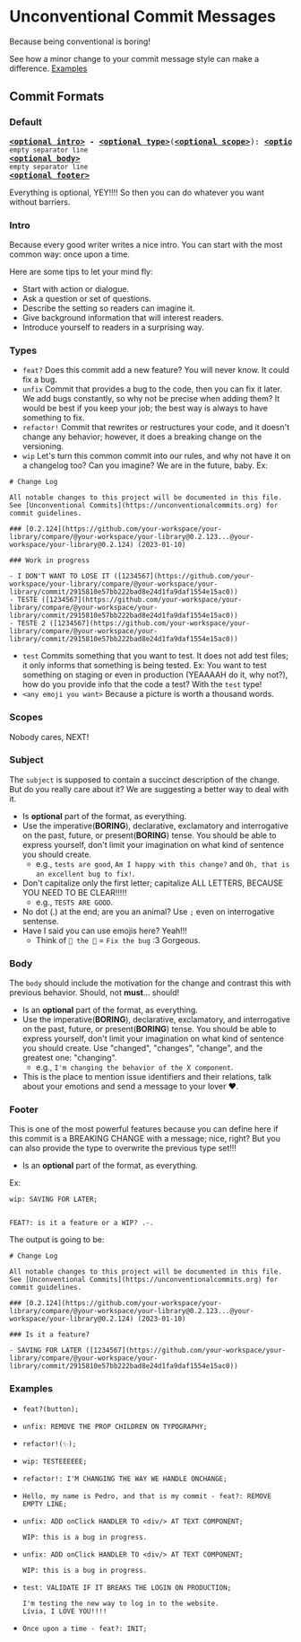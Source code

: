 # Unconventional Commit Messages

Because being conventional is boring!

See how a minor change to your commit message style can make a difference. [Examples](#examples)

## Commit Formats

### Default

<pre>
<b><a href="#types">&lt;optional intro&gt;</a> - </b><b><a href="#types">&lt;optional type&gt;</a></b></font>(<b><a href="#scopes">&lt;optional scope&gt;</a></b>): <b><a href="#subject">&lt;optional subject&gt;</a></b>
<sub>empty separator line</sub>
<b><a href="#body">&lt;optional body&gt;</a></b>
<sub>empty separator line</sub>
<b><a href="#footer">&lt;optional footer&gt;</a></b>
</pre>

Everything is optional, YEY!!!! So then you can do whatever you want without barriers.

### Intro

Because every good writer writes a nice intro.
You can start with the most common way: once upon a time.

Here are some tips to let your mind fly:

- Start with action or dialogue.
- Ask a question or set of questions.
- Describe the setting so readers can imagine it.
- Give background information that will interest readers.
- Introduce yourself to readers in a surprising way.

### Types

- `feat?` Does this commit add a new feature? You will never know. It could fix a bug.
- `unfix` Commit that provides a bug to the code, then you can fix it later. We add bugs constantly, so why not be precise when adding them?
  It would be best if you keep your job; the best way is always to have something to fix.
- `refactor!` Commit that rewrites or restructures your code, and it doesn't change any behavior; however, it does a breaking change on the versioning.
- `wip` Let's turn this common commit into our rules, and why not have it on a changelog too? Can you imagine? We are in the future, baby.
  Ex:

```
# Change Log

All notable changes to this project will be documented in this file.
See [Unconventional Commits](https://unconventionalcommits.org) for commit guidelines.

### [0.2.124](https://github.com/your-workspace/your-library/compare/@your-workspace/your-library@0.2.123...@your-workspace/your-library@0.2.124) (2023-01-10)

### Work in progress

- I DON'T WANT TO LOSE IT ([1234567](https://github.com/your-workspace/your-library/compare/@your-workspace/your-library/commit/2915810e57bb222bad8e24d1fa9daf1554e15ac0))
- TESTE ([1234567](https://github.com/your-workspace/your-library/compare/@your-workspace/your-library/commit/2915810e57bb222bad8e24d1fa9daf1554e15ac0))
- TESTE 2 ([1234567](https://github.com/your-workspace/your-library/compare/@your-workspace/your-library/commit/2915810e57bb222bad8e24d1fa9daf1554e15ac0))

```

- `test` Commits something that you want to test. It does not add test files; it only informs that something is being tested.
  Ex: You want to test something on staging or even in production (YEAAAAH do it, why not?), how do you provide info that the code a test? With the `test` type!
- `<any emoji you want>` Because a picture is worth a thousand words.

### Scopes

Nobody cares, NEXT!

### Subject

The `subject` is supposed to contain a succinct description of the change. But do you really care about it? We are suggesting a better way to deal with it.

- Is **optional** part of the format, as everything.
- Use the imperative(**BORING**), declarative, exclamatory and interrogative on the past, future, or present(**BORING**) tense. You should be able to express yourself, don't limit your imagination on what kind of sentence you should create.
  - e.g., `tests are good`, `Am I happy with this change?` and `Oh, that is an excellent bug to fix!`.
- Don't capitalize only the first letter; capitalize ALL LETTERS, BECAUSE YOU NEED TO BE CLEAR!!!!!
  - e.g., `TESTS ARE GOOD`.
- No dot (.) at the end; are you an animal? Use `;` even on interrogative sentense.
- Have I said you can use emojis here? Yeah!!!
  - Think of `🔧 the 🐛` = `Fix the bug` :3 Gorgeous.

### Body

The `body` should include the motivation for the change and contrast this with previous behavior. Should, not **must**... should!

- Is an **optional** part of the format, as everything.
- Use the imperative(**BORING**), declarative, exclamatory, and interrogative on the past, future, or present(**BORING**) tense. You should be able to express yourself, don't limit your imagination on what kind of sentence you should create. Use "changed", "changes", "change", and the greatest one: "changing".
  - e.g., `I'm changing the behavior of the X component`.
- This is the place to mention issue identifiers and their relations, talk about your emotions and send a message to your lover :heart:.

### Footer

This is one of the most powerful features because you can define here if this commit is a BREAKING CHANGE with a message; nice, right? But you can also provide the type to overwrite the previous type set!!!

- Is an **optional** part of the format, as everything.

Ex:

```
wip: SAVING FOR LATER;


FEAT?: is it a feature or a WIP? .-.
```

The output is going to be:

```
# Change Log

All notable changes to this project will be documented in this file.
See [Unconventional Commits](https://unconventionalcommits.org) for commit guidelines.

### [0.2.124](https://github.com/your-workspace/your-library/compare/@your-workspace/your-library@0.2.123...@your-workspace/your-library@0.2.124) (2023-01-10)

### Is it a feature?

- SAVING FOR LATER ([1234567](https://github.com/your-workspace/your-library/compare/@your-workspace/your-library/commit/2915810e57bb222bad8e24d1fa9daf1554e15ac0))
```

### Examples

- ```
  feat?(button);
  ```
- ```
  unfix: REMOVE THE PROP CHILDREN ON TYPOGRAPHY;
  ```
- ```
  refactor!(✨);
  ```
- ```
  wip: TESTEEEEEE;
  ```
- ```
  refactor!: I'M CHANGING THE WAY WE HANDLE ONCHANGE;
  ```
- ```
  Hello, my name is Pedro, and that is my commit - feat?: REMOVE EMPTY LINE;
  ```
- ```
  unfix: ADD onClick HANDLER TO <div/> AT TEXT COMPONENT;

  WIP: this is a bug in progress.
  ```

- ```
  unfix: ADD onClick HANDLER TO <div/> AT TEXT COMPONENT;

  WIP: this is a bug in progress.
  ```

- ```
  test: VALIDATE IF IT BREAKS THE LOGIN ON PRODUCTION;

  I'm testing the new way to log in to the website.
  Lívia, I LOVE YOU!!!!
  ```

- ```
  Once upon a time - feat?: INIT;
  ```
